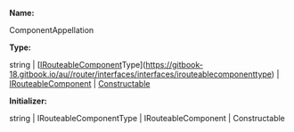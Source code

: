 **Name:**

ComponentAppellation

**Type:**

string | [[IRouteableComponent](https://gitbook-18.gitbook.io/au//router/interfaces/interfaces/irouteablecomponent)Type](https://gitbook-18.gitbook.io/au//router/interfaces/interfaces/irouteablecomponenttype) | [IRouteableComponent](https://gitbook-18.gitbook.io/au//router/interfaces/interfaces/irouteablecomponent) | [Constructable](https://gitbook-18.gitbook.io/au//kernel/interfaces/typealiases/constructable)

**Initializer:**

string | IRouteableComponentType | IRouteableComponent | Constructable

